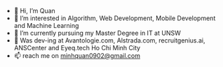 - 👋 Hi, I’m Quan
- 👀 I’m interested in Algorithm, Web  Development, Mobile Development and Machine Learning
- 🌱 I’m currently pursuing my Master Degree in IT at UNSW
- 💞️ Was dev-ing at Avantologie.com, Alstrada.com, recruitgenius.ai, ANSCenter and Eyeq.tech Ho Chi Minh City
- 📫 reach me on minhquan0902@gmail.com

<!---
minhquan0902/minhquan0902 is a ✨ special ✨ repository because its `README.md` (this file) appears on your GitHub profile.
You can click the Preview link to take a look at your changes.
--->
